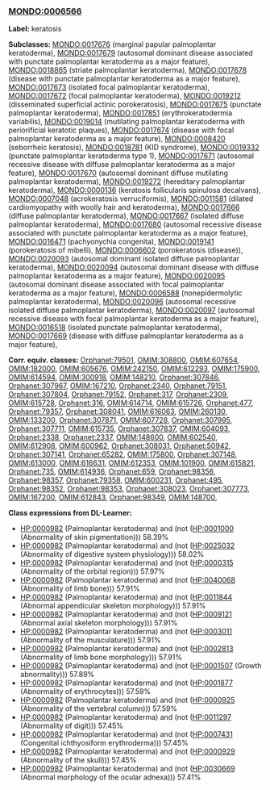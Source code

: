 
### [MONDO:0006566](http://purl.obolibrary.org/obo/MONDO_0006566)
**Label:** keratosis

**Subclasses:** [MONDO:0017676](http://purl.obolibrary.org/obo/MONDO_0017676) (marginal papular palmoplantar keratoderma), [MONDO:0017679](http://purl.obolibrary.org/obo/MONDO_0017679) (autosomal dominant disease associated with punctate palmoplantar keratoderma as a major feature), [MONDO:0018865](http://purl.obolibrary.org/obo/MONDO_0018865) (striate palmoplantar keratoderma), [MONDO:0017678](http://purl.obolibrary.org/obo/MONDO_0017678) (disease with punctate palmoplantar keratoderma as a major feature), [MONDO:0017673](http://purl.obolibrary.org/obo/MONDO_0017673) (isolated focal palmoplantar keratoderma), [MONDO:0017672](http://purl.obolibrary.org/obo/MONDO_0017672) (focal palmoplantar keratoderma), [MONDO:0019212](http://purl.obolibrary.org/obo/MONDO_0019212) (disseminated superficial actinic porokeratosis), [MONDO:0017675](http://purl.obolibrary.org/obo/MONDO_0017675) (punctate palmoplantar keratoderma), [MONDO:0017851](http://purl.obolibrary.org/obo/MONDO_0017851) (erythrokeratodermia variabilis), [MONDO:0019014](http://purl.obolibrary.org/obo/MONDO_0019014) (mutilating palmoplantar keratoderma with periorificial keratotic plaques), [MONDO:0017674](http://purl.obolibrary.org/obo/MONDO_0017674) (disease with focal palmoplantar keratoderma as a major feature), [MONDO:0008420](http://purl.obolibrary.org/obo/MONDO_0008420) (seborrheic keratosis), [MONDO:0018781](http://purl.obolibrary.org/obo/MONDO_0018781) (KID syndrome), [MONDO:0019332](http://purl.obolibrary.org/obo/MONDO_0019332) (punctate palmoplantar keratoderma type 1), [MONDO:0017671](http://purl.obolibrary.org/obo/MONDO_0017671) (autosomal recessive disease with diffuse palmoplantar keratoderma as a major feature), [MONDO:0017670](http://purl.obolibrary.org/obo/MONDO_0017670) (autosomal dominant diffuse mutilating palmoplantar keratoderma), [MONDO:0019272](http://purl.obolibrary.org/obo/MONDO_0019272) (hereditary palmoplantar keratoderma), [MONDO:0000136](http://purl.obolibrary.org/obo/MONDO_0000136) (keratosis follicularis spinulosa decalvans), [MONDO:0007048](http://purl.obolibrary.org/obo/MONDO_0007048) (acrokeratosis verruciformis), [MONDO:0011581](http://purl.obolibrary.org/obo/MONDO_0011581) (dilated cardiomyopathy with woolly hair and keratoderma), [MONDO:0017666](http://purl.obolibrary.org/obo/MONDO_0017666) (diffuse palmoplantar keratoderma), [MONDO:0017667](http://purl.obolibrary.org/obo/MONDO_0017667) (isolated diffuse palmoplantar keratoderma), [MONDO:0017680](http://purl.obolibrary.org/obo/MONDO_0017680) (autosomal recessive disease associated with punctate palmoplantar keratoderma as a major feature), [MONDO:0016471](http://purl.obolibrary.org/obo/MONDO_0016471) (pachyonychia congenita), [MONDO:0019141](http://purl.obolibrary.org/obo/MONDO_0019141) (porokeratosis of mibelli), [MONDO:0006602](http://purl.obolibrary.org/obo/MONDO_0006602) (porokeratosis (disease)), [MONDO:0020093](http://purl.obolibrary.org/obo/MONDO_0020093) (autosomal dominant isolated diffuse palmoplantar keratoderma), [MONDO:0020094](http://purl.obolibrary.org/obo/MONDO_0020094) (autosomal dominant disease with diffuse palmoplantar keratoderma as a major feature), [MONDO:0020095](http://purl.obolibrary.org/obo/MONDO_0020095) (autosomal dominant disease associated with focal palmoplantar keratoderma as a major feature), [MONDO:0006588](http://purl.obolibrary.org/obo/MONDO_0006588) (nonepidermolytic palmoplantar keratoderma), [MONDO:0020096](http://purl.obolibrary.org/obo/MONDO_0020096) (autosomal recessive isolated diffuse palmoplantar keratoderma), [MONDO:0020097](http://purl.obolibrary.org/obo/MONDO_0020097) (autosomal recessive disease with focal palmoplantar keratoderma as a major feature), [MONDO:0016518](http://purl.obolibrary.org/obo/MONDO_0016518) (isolated punctate palmoplantar keratoderma), [MONDO:0017669](http://purl.obolibrary.org/obo/MONDO_0017669) (disease with diffuse palmoplantar keratoderma as a major feature), 

**Corr. equiv. classes:** [Orphanet:79501](http://www.orpha.net/ORDO/Orphanet_79501), [OMIM:308800](http://purl.obolibrary.org/obo/OMIM_308800), [OMIM:607654](http://purl.obolibrary.org/obo/OMIM_607654), [OMIM:182000](http://purl.obolibrary.org/obo/OMIM_182000), [OMIM:605676](http://purl.obolibrary.org/obo/OMIM_605676), [OMIM:242150](http://purl.obolibrary.org/obo/OMIM_242150), [OMIM:612293](http://purl.obolibrary.org/obo/OMIM_612293), [OMIM:175900](http://purl.obolibrary.org/obo/OMIM_175900), [OMIM:614594](http://purl.obolibrary.org/obo/OMIM_614594), [OMIM:300918](http://purl.obolibrary.org/obo/OMIM_300918), [OMIM:148210](http://purl.obolibrary.org/obo/OMIM_148210), [Orphanet:307846](http://www.orpha.net/ORDO/Orphanet_307846), [Orphanet:307967](http://www.orpha.net/ORDO/Orphanet_307967), [OMIM:167210](http://purl.obolibrary.org/obo/OMIM_167210), [Orphanet:2340](http://www.orpha.net/ORDO/Orphanet_2340), [Orphanet:79151](http://www.orpha.net/ORDO/Orphanet_79151), [Orphanet:307804](http://www.orpha.net/ORDO/Orphanet_307804), [Orphanet:79152](http://www.orpha.net/ORDO/Orphanet_79152), [Orphanet:317](http://www.orpha.net/ORDO/Orphanet_317), [Orphanet:2309](http://www.orpha.net/ORDO/Orphanet_2309), [OMIM:615728](http://purl.obolibrary.org/obo/OMIM_615728), [Orphanet:316](http://www.orpha.net/ORDO/Orphanet_316), [OMIM:614714](http://purl.obolibrary.org/obo/OMIM_614714), [OMIM:615726](http://purl.obolibrary.org/obo/OMIM_615726), [Orphanet:477](http://www.orpha.net/ORDO/Orphanet_477), [Orphanet:79357](http://www.orpha.net/ORDO/Orphanet_79357), [Orphanet:308041](http://www.orpha.net/ORDO/Orphanet_308041), [OMIM:616063](http://purl.obolibrary.org/obo/OMIM_616063), [OMIM:260130](http://purl.obolibrary.org/obo/OMIM_260130), [OMIM:133200](http://purl.obolibrary.org/obo/OMIM_133200), [Orphanet:307871](http://www.orpha.net/ORDO/Orphanet_307871), [OMIM:607728](http://purl.obolibrary.org/obo/OMIM_607728), [Orphanet:307995](http://www.orpha.net/ORDO/Orphanet_307995), [Orphanet:307711](http://www.orpha.net/ORDO/Orphanet_307711), [OMIM:615735](http://purl.obolibrary.org/obo/OMIM_615735), [Orphanet:307837](http://www.orpha.net/ORDO/Orphanet_307837), [OMIM:604093](http://purl.obolibrary.org/obo/OMIM_604093), [Orphanet:2338](http://www.orpha.net/ORDO/Orphanet_2338), [Orphanet:2337](http://www.orpha.net/ORDO/Orphanet_2337), [OMIM:148600](http://purl.obolibrary.org/obo/OMIM_148600), [OMIM:602540](http://purl.obolibrary.org/obo/OMIM_602540), [OMIM:612908](http://purl.obolibrary.org/obo/OMIM_612908), [OMIM:600962](http://purl.obolibrary.org/obo/OMIM_600962), [Orphanet:308031](http://www.orpha.net/ORDO/Orphanet_308031), [Orphanet:50942](http://www.orpha.net/ORDO/Orphanet_50942), [Orphanet:307141](http://www.orpha.net/ORDO/Orphanet_307141), [Orphanet:65282](http://www.orpha.net/ORDO/Orphanet_65282), [OMIM:175800](http://purl.obolibrary.org/obo/OMIM_175800), [Orphanet:307148](http://www.orpha.net/ORDO/Orphanet_307148), [OMIM:613000](http://purl.obolibrary.org/obo/OMIM_613000), [OMIM:616631](http://purl.obolibrary.org/obo/OMIM_616631), [OMIM:612353](http://purl.obolibrary.org/obo/OMIM_612353), [OMIM:101900](http://purl.obolibrary.org/obo/OMIM_101900), [OMIM:615821](http://purl.obolibrary.org/obo/OMIM_615821), [Orphanet:735](http://www.orpha.net/ORDO/Orphanet_735), [OMIM:614936](http://purl.obolibrary.org/obo/OMIM_614936), [Orphanet:659](http://www.orpha.net/ORDO/Orphanet_659), [Orphanet:98356](http://www.orpha.net/ORDO/Orphanet_98356), [Orphanet:98357](http://www.orpha.net/ORDO/Orphanet_98357), [Orphanet:79358](http://www.orpha.net/ORDO/Orphanet_79358), [OMIM:600231](http://purl.obolibrary.org/obo/OMIM_600231), [Orphanet:495](http://www.orpha.net/ORDO/Orphanet_495), [Orphanet:98352](http://www.orpha.net/ORDO/Orphanet_98352), [Orphanet:98353](http://www.orpha.net/ORDO/Orphanet_98353), [Orphanet:308023](http://www.orpha.net/ORDO/Orphanet_308023), [Orphanet:307773](http://www.orpha.net/ORDO/Orphanet_307773), [OMIM:167200](http://purl.obolibrary.org/obo/OMIM_167200), [OMIM:612843](http://purl.obolibrary.org/obo/OMIM_612843), [Orphanet:98349](http://www.orpha.net/ORDO/Orphanet_98349), [OMIM:148700](http://purl.obolibrary.org/obo/OMIM_148700), 

**Class expressions from DL-Learner:**

- [HP:0000982](http://purl.obolibrary.org/obo/HP_0000982) (Palmoplantar keratoderma) and (not ([HP:0001000](http://purl.obolibrary.org/obo/HP_0001000) (Abnormality of skin pigmentation))) 58.39%
- [HP:0000982](http://purl.obolibrary.org/obo/HP_0000982) (Palmoplantar keratoderma) and (not ([HP:0025032](http://purl.obolibrary.org/obo/HP_0025032) (Abnormality of digestive system physiology))) 58.02%
- [HP:0000982](http://purl.obolibrary.org/obo/HP_0000982) (Palmoplantar keratoderma) and (not ([HP:0000315](http://purl.obolibrary.org/obo/HP_0000315) (Abnormality of the orbital region))) 57.97%
- [HP:0000982](http://purl.obolibrary.org/obo/HP_0000982) (Palmoplantar keratoderma) and (not ([HP:0040068](http://purl.obolibrary.org/obo/HP_0040068) (Abnormality of limb bone))) 57.91%
- [HP:0000982](http://purl.obolibrary.org/obo/HP_0000982) (Palmoplantar keratoderma) and (not ([HP:0011844](http://purl.obolibrary.org/obo/HP_0011844) (Abnormal appendicular skeleton morphology))) 57.91%
- [HP:0000982](http://purl.obolibrary.org/obo/HP_0000982) (Palmoplantar keratoderma) and (not ([HP:0009121](http://purl.obolibrary.org/obo/HP_0009121) (Abnormal axial skeleton morphology))) 57.91%
- [HP:0000982](http://purl.obolibrary.org/obo/HP_0000982) (Palmoplantar keratoderma) and (not ([HP:0003011](http://purl.obolibrary.org/obo/HP_0003011) (Abnormality of the musculature))) 57.91%
- [HP:0000982](http://purl.obolibrary.org/obo/HP_0000982) (Palmoplantar keratoderma) and (not ([HP:0002813](http://purl.obolibrary.org/obo/HP_0002813) (Abnormality of limb bone morphology))) 57.91%
- [HP:0000982](http://purl.obolibrary.org/obo/HP_0000982) (Palmoplantar keratoderma) and (not ([HP:0001507](http://purl.obolibrary.org/obo/HP_0001507) (Growth abnormality))) 57.89%
- [HP:0000982](http://purl.obolibrary.org/obo/HP_0000982) (Palmoplantar keratoderma) and (not ([HP:0001877](http://purl.obolibrary.org/obo/HP_0001877) (Abnormality of erythrocytes))) 57.59%
- [HP:0000982](http://purl.obolibrary.org/obo/HP_0000982) (Palmoplantar keratoderma) and (not ([HP:0000925](http://purl.obolibrary.org/obo/HP_0000925) (Abnormality of the vertebral column))) 57.59%
- [HP:0000982](http://purl.obolibrary.org/obo/HP_0000982) (Palmoplantar keratoderma) and (not ([HP:0011297](http://purl.obolibrary.org/obo/HP_0011297) (Abnormality of digit))) 57.45%
- [HP:0000982](http://purl.obolibrary.org/obo/HP_0000982) (Palmoplantar keratoderma) and (not ([HP:0007431](http://purl.obolibrary.org/obo/HP_0007431) (Congenital ichthyosiform erythroderma))) 57.45%
- [HP:0000982](http://purl.obolibrary.org/obo/HP_0000982) (Palmoplantar keratoderma) and (not ([HP:0000929](http://purl.obolibrary.org/obo/HP_0000929) (Abnormality of the skull))) 57.45%
- [HP:0000982](http://purl.obolibrary.org/obo/HP_0000982) (Palmoplantar keratoderma) and (not ([HP:0030669](http://purl.obolibrary.org/obo/HP_0030669) (Abnormal morphology of the ocular adnexa))) 57.41%


